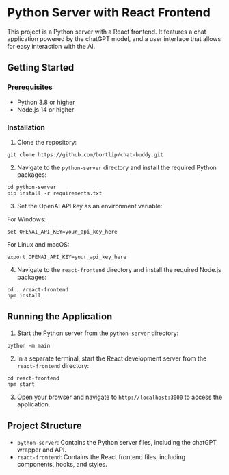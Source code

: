 # Python Server with React Frontend

This project is a Python server with a React frontend. It features a chat application powered by the chatGPT model, and a user interface that allows for easy interaction with the AI.

## Getting Started

### Prerequisites

- Python 3.8 or higher
- Node.js 14 or higher

### Installation

1. Clone the repository:

```
git clone https://github.com/bortlip/chat-buddy.git
```

2. Navigate to the `python-server` directory and install the required Python packages:

```
cd python-server
pip install -r requirements.txt
```

3. Set the OpenAI API key as an environment variable:

For Windows:
```
set OPENAI_API_KEY=your_api_key_here
```

For Linux and macOS:
```
export OPENAI_API_KEY=your_api_key_here
```

4. Navigate to the `react-frontend` directory and install the required Node.js packages:

```
cd ../react-frontend
npm install
```

## Running the Application

1. Start the Python server from the `python-server` directory:

```
python -m main
```

2. In a separate terminal, start the React development server from the `react-frontend` directory:

```
cd react-frontend
npm start
```

3. Open your browser and navigate to `http://localhost:3000` to access the application.

## Project Structure

- `python-server`: Contains the Python server files, including the chatGPT wrapper and API.
- `react-frontend`: Contains the React frontend files, including components, hooks, and styles.

